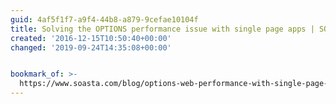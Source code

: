 ```yaml
---
guid: 4af5f1f7-a9f4-44b8-a879-9cefae10104f
title: Solving the OPTIONS performance issue with single page apps | SOASTA
created: '2016-12-15T10:50:40+00:00'
changed: '2019-09-24T14:35:08+00:00'


bookmark_of: >-
  https://www.soasta.com/blog/options-web-performance-with-single-page-applications/
---
```





